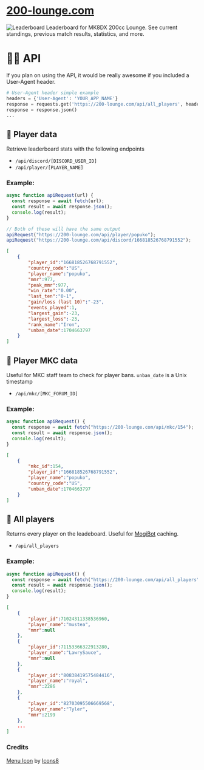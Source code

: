 # [200-lounge.com](https://200-lounge.com/)
![Leaderboard](https://i.imgur.com/kqlMvBL.png)
Leaderboard for MK8DX 200cc Lounge. See current standings, previous match results, statistics, and more.

# 🧑‍💻 API

If you plan on using the API, it would be really awesome if you included a User-Agent header.

```py
# User-Agent header simple example
headers = {'User-Agent': 'YOUR_APP_NAME'}
response = requests.get('https://200-lounge.com/api/all_players', headers=headers)
response = response.json()
...
```

## 🔌 Player data
Retrieve leaderboard stats with the following endpoints

- `/api/discord/[DISCORD_USER_ID]`
- `/api/player/[PLAYER_NAME]`

### Example:
```js
async function apiRequest(url) {
  const response = await fetch(url);
  const result = await response.json();
  console.log(result);
}

// Both of these will have the same output
apiRequest("https://200-lounge.com/api/player/popuko");
apiRequest("https://200-lounge.com/api/discord/166818526768791552");
```

```json
[
    {
        "player_id":"166818526768791552",
        "country_code":"US",
        "player_name":"popuko",
        "mmr":977,
        "peak_mmr":977,
        "win_rate":"0.00",
        "last_ten":"0-1",
        "gain/loss (last 10)":"-23",
        "events_played":1,
        "largest_gain":-23,
        "largest_loss":-23,
        "rank_name":"Iron",
        "unban_date":1704663797
    }
]
```

## 🔌 Player MKC data
Useful for MKC staff team to check for player bans. `unban_date` is a Unix timestamp
- `/api/mkc/[MKC_FORUM_ID]`

### Example:
```js
async function apiRequest() {
  const response = await fetch("https://200-lounge.com/api/mkc/154");
  const result = await response.json();
  console.log(result);
}

```


```json
[
    {
        "mkc_id":154,
        "player_id":"166818526768791552",
        "player_name":"popuko",
        "country_code":"US",
        "unban_date":1704663797
    }
]
```

## 🔌 All players
Returns every player on the leadeboard. Useful for [MogiBot](https://255mp.github.io/) caching.
- `/api/all_players`

### Example:
```js
async function apiRequest() {
  const response = await fetch("https://200-lounge.com/api/all_players");
  const result = await response.json();
  console.log(result);
}
```

```json
[
    {
        "player_id":71024311338536960,
        "player_name":"mustea",
        "mmr":null
    },
    {
        "player_id":71153366322913280,
        "player_name":"LawrySauce",
        "mmr":null
    },
    {
        "player_id":"80838419575484416",
        "player_name":"royal",
        "mmr":2286
    },
    {
        "player_id":"82703095506669568",
        "player_name":"Tyler",
        "mmr":2199
    },
    ...
]
```

### Credits

[Menu Icon](https://icons8.com/icon/59832/menu) by [Icons8](https://icons8.com)